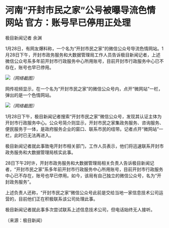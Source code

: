 # 河南“开封市民之家”公号被曝导流色情网站 官方：账号早已停用正处理

极目新闻记者 余渊

1月28日，有网友爆料称，一个名为“开封市民之家”的微信公众号导流色情网站。1月28日下午，开封市政务服务和大数据管理局工作人员告诉极目新闻记者，上述微信公众号系多年前开封市行政服务中心所用账号，目前开封市行政服务中心已不存在，账号也早已停用。

![](https://inews.gtimg.com/newsapp_bt/0/15630745772/1000)_（网络截图）_

网传视频显示，在一个名为“开封市民之家”的微信公众号内，点开“微网站”一栏，弹出的是一个色情网站。

![](https://inews.gtimg.com/newsapp_bt/0/15630745773/1000)_（网络截图）_

1月28日下午，极目新闻记者搜索“开封市民之家”微信公众号，发现其认证主体为开封市行政服务中心。公众号简介则显示，开封市民之家集政务服务、咨询服务、便民服务于一体，是政府服务企业的窗口、联系市民的纽带。记者点开“微网站”一栏，此时已无法再进入。

极目新闻记者就此事致电开封市相关部门，工作人员表示，他们将迅速联系开封市政务服务和大数据管理局核实此事。

28日下午2时许，开封市政务服务和大数据管理局相关负责人告诉极目新闻记者，“开封市民之家”系多年前开封市行政服务中心所用账号，目前开封市行政服务中心已不存在，账号也早已停用。如今，该局有自己独立的微信公众号，名为“开封政务服务”。

上述负责人还称，“开封市民之家”微信公众号此前是交给当地一家信息技术公司运营的，目前他们正在积极联系该公司处理此事。

极目新闻记者就此事多次尝试联系上述信息技术公司，但电话始终无人接听。

（来源：极目新闻）

